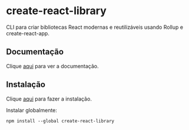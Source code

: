 # create-react-library

CLI para criar bibliotecas React modernas e reutilizáveis ​​usando Rollup e create-react-app.

## Documentação

Clique [aqui](https://github.com/transitive-bullshit/create-react-library) para ver a documentação.

## Instalação

Clique [aqui](https://www.npmjs.com/package/create-react-library) para fazer a instalação.

Instalar globalmente:

```
npm install --global create-react-library
```